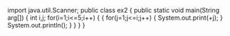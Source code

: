 import java.util.Scanner;
public class ex2
{
   public static void main(String arg[])
   {
       int i,j;
       for(i=1;i<=5;i++)
       {
           {
              for(j=1;j<=i;j++) 
              {
                  System.out.print(+j);
              }
              System.out.println();
           }
       }
   }
}
